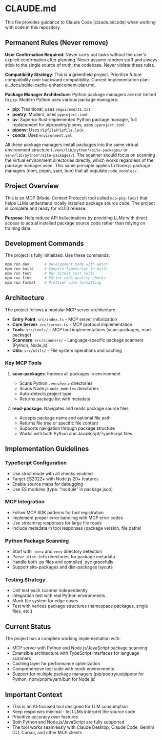 # CLAUDE.md

This file provides guidance to Claude Code (claude.ai/code) when working with code in this repository.

## Permanent Rules (Never remove)

**User Confirmation Required**: Never carry out tasks without the user's explicit confirmation after planning. Never assume random stuff and always stick to the single source of truth: the codebase. Never violate these rules.

**Compatibility Strategy**: This is a greenfield project. Prioritize future compatibility over backward compatibility. Current implementation plan: ai_docs/sqlite-cache-enhancement-plan.md.

**Package Manager Architecture**: Python package managers are not limited to `pip`. Modern Python uses various package managers:
- **pip**: Traditional, uses `requirements.txt`
- **poetry**: Modern, uses `pyproject.toml`
- **uv**: Superior Rust-implemented Python package manager, full replacement for pip/poetry/pipenv, uses `pyproject.toml`
- **pipenv**: Uses `Pipfile`/`Pipfile.lock`
- **conda**: Uses `environment.yml`

All these package managers install packages into the same virtual environment structure (`.venv/lib/python*/site-packages/` or `venv/lib/python*/site-packages/`). The scanner should focus on scanning the virtual environment directories directly, which works regardless of the package manager used. This same principle applies to Node.js package managers (npm, pnpm, yarn, bun) that all populate `node_modules/`.

## Project Overview

This is an MCP (Model Context Protocol) tool called `mcp-pkg-local` that helps LLMs understand locally installed package source code. The project is complete and ready for v0.1.0 release.

**Purpose**: Help reduce API hallucinations by providing LLMs with direct access to actual installed package source code rather than relying on training data.

## Development Commands

The project is fully initialized. Use these commands:
```bash
npm run dev       # Development mode with watch
npm run build     # Compile TypeScript to dist/
npm run test      # Run Vitest test suite
npm run lint      # ESLint code quality checks
npm run format    # Prettier auto-formatting
```

## Architecture

The project follows a modular MCP server architecture:

- **Entry Point**: `src/index.ts` - MCP server initialization
- **Core Server**: `src/server.ts` - MCP protocol implementation
- **Tools**: `src/tools/` - MCP tool implementations (scan-packages, read-package)
- **Scanners**: `src/scanners/` - Language-specific package scanners (Python, Node.js)
- **Utils**: `src/utils/` - File system operations and caching

### Key MCP Tools

1. **scan-packages**: Indexes all packages in environment
   - Scans Python `.venv`/`venv` directories
   - Scans Node.js `node_modules` directories
   - Auto-detects project type
   - Returns package list with metadata

2. **read-package**: Navigates and reads package source files
   - Accepts package name and optional file path
   - Returns file tree or specific file content
   - Supports navigation through package structure
   - Works with both Python and JavaScript/TypeScript files

## Implementation Guidelines

### TypeScript Configuration
- Use strict mode with all checks enabled
- Target ES2022+ with Node.js 20+ features
- Enable source maps for debugging
- Use ES modules (type: "module" in package.json)

### MCP Integration
- Follow MCP SDK patterns for tool registration
- Implement proper error handling with MCP error codes
- Use streaming responses for large file reads
- Include metadata in tool responses (package version, file paths)

### Python Package Scanning
- Start with `.venv` and `venv` directory detection
- Parse `.dist-info` directories for package metadata
- Handle both .py files and compiled .pyc gracefully
- Support site-packages and dist-packages layouts

### Testing Strategy
- Unit test each scanner independently
- Integration test with real Python environments
- Mock file system for edge cases
- Test with various package structures (namespace packages, single files, etc.)

## Current Status

The project has a complete working implementation with:
- MCP server with Python and Node.js/JavaScript package scanning
- Extensible architecture with TypeScript interfaces for language scanners  
- Caching layer for performance optimization
- Comprehensive test suite with mock environments
- Support for multiple package managers (pip/poetry/uv/pipenv for Python, npm/pnpm/yarn/bun for Node.js)

## Important Context

- This is an AI-focused tool designed for LLM consumption
- Keep responses minimal - let LLMs interpret the source code
- Prioritize accuracy over features
- Both Python and Node.js/JavaScript are fully supported
- The tool works seamlessly with Claude Desktop, Claude Code, Gemini CLI, Cursor, and other MCP clients
